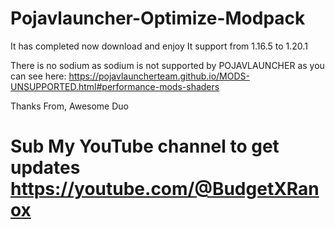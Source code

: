# Pojavlauncher-Optimize-Modpack

It has completed now download and enjoy
It support from 1.16.5 to 1.20.1





There is no sodium as sodium is not supported by POJAVLAUNCHER as you can see here: https://pojavlauncherteam.github.io/MODS-UNSUPPORTED.html#performance-mods-shaders



Thanks From,
Awesome Duo
# Sub My YouTube channel to get updates https://youtube.com/@BudgetXRanox
